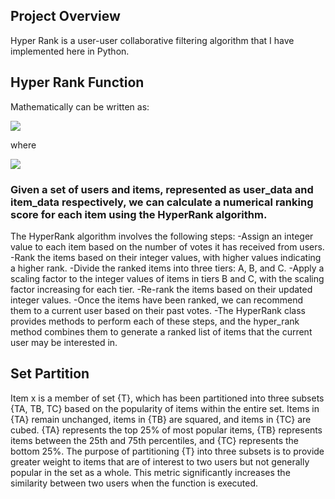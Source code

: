 ## Project Overview

Hyper Rank is a user-user collaborative filtering algorithm that I have implemented here in Python.

## Hyper Rank Function

Mathematically can be written as:

![](https://latex.codecogs.com/svg.image?hr(x)=log\sum_{Uk\varepsilon&space;U}^{Un}((CU\cap&space;Uk)\Re&space;)Un)

where
 
![](https://latex.codecogs.com/svg.image?{X\varepsilon&space;\left\{TA&space;\vee&space;TB^{2}\vee&space;TC^{3}&space;\right\})

### Given a set of users and items, represented as user_data and item_data respectively, we can calculate a numerical ranking score for each item using the HyperRank algorithm.
The HyperRank algorithm involves the following steps:
-Assign an integer value to each item based on the number of votes it has received from users.
-Rank the items based on their integer values, with higher values indicating a higher rank.
-Divide the ranked items into three tiers: A, B, and C.
-Apply a scaling factor to the integer values of items in tiers B and C, with the scaling factor increasing for each tier.
-Re-rank the items based on their updated integer values.
-Once the items have been ranked, we can recommend them to a current user based on their past votes.
-The HyperRank class provides methods to perform each of these steps, and the hyper_rank method combines them to generate a ranked list of items that the current user may be interested in.

## Set Partition

Item x is a member of set {T}, which has been partitioned into three subsets {TA, TB, TC} based on the popularity of items within the entire set. Items in {TA} remain unchanged, items in {TB} are squared, and items in {TC} are cubed. {TA} represents the top 25% of most popular items, {TB} represents items between the 25th and 75th percentiles, and {TC} represents the bottom 25%. The purpose of partitioning {T} into three subsets is to provide greater weight to items that are of interest to two users but not generally popular in the set as a whole. This metric significantly increases the similarity between two users when the function is executed.

